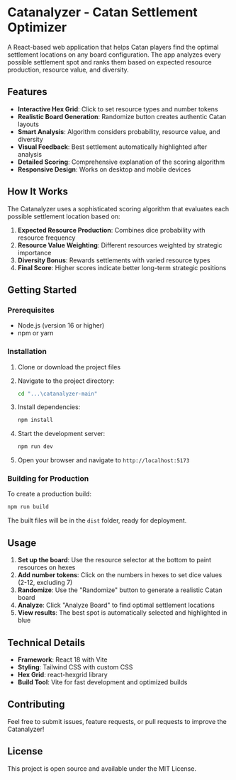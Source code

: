 # Catanalyzer - Catan Settlement Optimizer

A React-based web application that helps Catan players find the optimal settlement locations on any board configuration. The app analyzes every possible settlement spot and ranks them based on expected resource production, resource value, and diversity.

## Features

- **Interactive Hex Grid**: Click to set resource types and number tokens
- **Realistic Board Generation**: Randomize button creates authentic Catan layouts
- **Smart Analysis**: Algorithm considers probability, resource value, and diversity
- **Visual Feedback**: Best settlement automatically highlighted after analysis
- **Detailed Scoring**: Comprehensive explanation of the scoring algorithm
- **Responsive Design**: Works on desktop and mobile devices

## How It Works

The Catanalyzer uses a sophisticated scoring algorithm that evaluates each possible settlement location based on:

1. **Expected Resource Production**: Combines dice probability with resource frequency
2. **Resource Value Weighting**: Different resources weighted by strategic importance
3. **Diversity Bonus**: Rewards settlements with varied resource types
4. **Final Score**: Higher scores indicate better long-term strategic positions

## Getting Started

### Prerequisites

- Node.js (version 16 or higher)
- npm or yarn

### Installation

1. Clone or download the project files
2. Navigate to the project directory:
   ```bash
   cd "...\catanalyzer-main"
   ```

3. Install dependencies:
   ```bash
   npm install
   ```

4. Start the development server:
   ```bash
   npm run dev
   ```

5. Open your browser and navigate to `http://localhost:5173`

### Building for Production

To create a production build:

```bash
npm run build
```

The built files will be in the `dist` folder, ready for deployment.

## Usage

1. **Set up the board**: Use the resource selector at the bottom to paint resources on hexes
2. **Add number tokens**: Click on the numbers in hexes to set dice values (2-12, excluding 7)
3. **Randomize**: Use the "Randomize" button to generate a realistic Catan board
4. **Analyze**: Click "Analyze Board" to find optimal settlement locations
5. **View results**: The best spot is automatically selected and highlighted in blue

## Technical Details

- **Framework**: React 18 with Vite
- **Styling**: Tailwind CSS with custom CSS
- **Hex Grid**: react-hexgrid library
- **Build Tool**: Vite for fast development and optimized builds

## Contributing

Feel free to submit issues, feature requests, or pull requests to improve the Catanalyzer!

## License

This project is open source and available under the MIT License. 
